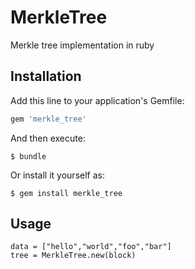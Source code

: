 # MerkleTree

Merkle tree implementation in ruby

## Installation

Add this line to your application's Gemfile:

```ruby
gem 'merkle_tree'
```

And then execute:

    $ bundle

Or install it yourself as:

    $ gem install merkle_tree

## Usage

``` 
data = ["hello","world","foo","bar"]
tree = MerkleTree.new(block) 
```
